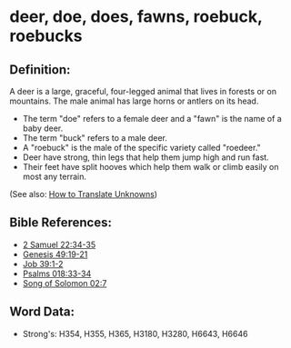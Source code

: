 # deer, doe, does, fawns, roebuck, roebucks #

## Definition: ##

A deer is a large, graceful, four-legged animal that lives in forests or on mountains. The male animal has large horns or antlers on its head.

* The term "doe" refers to a female deer and a "fawn" is the name of a baby deer.
* The term "buck" refers to a male deer.
* A "roebuck" is the male of the specific variety called "roedeer."
* Deer have strong, thin legs that help them jump high and run fast.
* Their feet have split hooves which help them walk or climb easily on most any terrain.

(See also: [How to Translate Unknowns](rc://en/ta/man/translate/translate-unknown))

## Bible References: ##

* [2 Samuel 22:34-35](rc://en/tn/help/2sa/22/34)
* [Genesis 49:19-21](rc://en/tn/help/gen/49/19)
* [Job 39:1-2](rc://en/tn/help/job/39/01)
* [Psalms 018:33-34](rc://en/tn/help/psa/018/033)
* [Song of Solomon 02:7](rc://en/tn/help/sng/02/07)

## Word Data: ##

* Strong's: H354, H355, H365, H3180, H3280, H6643, H6646
